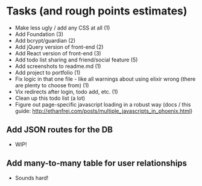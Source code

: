 # Tasks (and rough points estimates)

* Make less ugly / add any CSS at all (1)
* Add Foundation (3)
* Add bcrypt/guardian (2)
* Add jQuery version of front-end (2)
* Add React version of front-end (3)
* Add todo list sharing and friend/social feature (5)
* Add screenshots to readme.md (1)
* Add project to portfolio (1)
* Fix logic in that one file - like all warnings about using elixir wrong (there are plenty to choose from) (1)
* Vix redirects after login, todo add, etc. (1)
* Clean up this todo list (a lot)
* Figure out page-specific javascript loading in a robust way (docs / this guide: http://ethanfrei.com/posts/multiple_javascripts_in_phoenix.html)

## Add JSON routes for the DB
* WIP!

## Add many-to-many table for user relationships
* Sounds hard!
